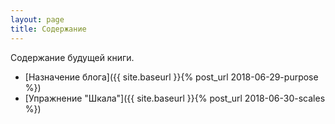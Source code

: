 ```yaml
---
layout: page
title: Содержание
---
```


Содержание будущей книги.

* [Назначение блога]({{ site.baseurl }}{% post_url 2018-06-29-purpose %})
* [Упражнение "Шкала"]({{ site.baseurl }}{% post_url 2018-06-30-scales %})
